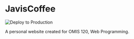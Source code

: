 # JavisCoffee
![Deploy to Production](https://github.com/javier-cr/JavisCoffee/workflows/Deploy%20to%20Production/badge.svg)

A personal website created for OMIS 120, Web Programming.

